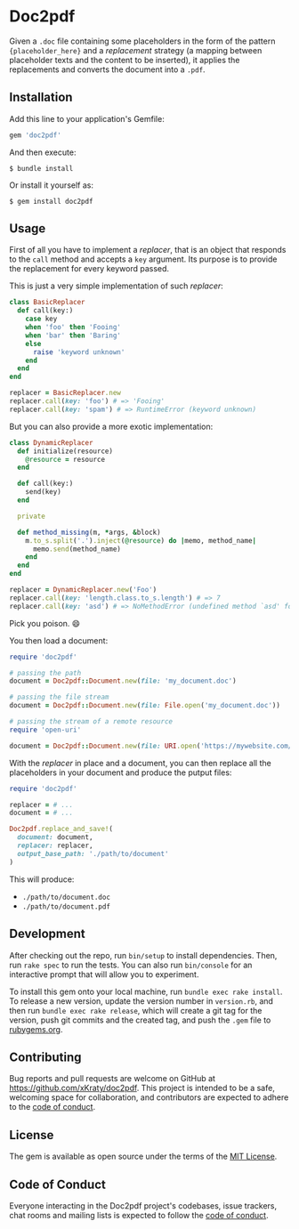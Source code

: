 # Doc2pdf

Given a `.doc` file containing some placeholders in the form of the pattern `{placeholder_here}` and a _replacement_ strategy (a mapping between placeholder texts and the content to be inserted), it applies the replacements and converts the document into a `.pdf`.
## Installation

Add this line to your application's Gemfile:

```ruby
gem 'doc2pdf'
```

And then execute:

    $ bundle install

Or install it yourself as:

    $ gem install doc2pdf

## Usage

First of all you have to implement a _replacer_, that is an object that responds to the `call` method and accepts a `key` argument. Its purpose is to provide the replacement for every keyword passed.

This is just a very simple implementation of such _replacer_:

```ruby
class BasicReplacer
  def call(key:)
    case key
    when 'foo' then 'Fooing'
    when 'bar' then 'Baring'
    else
      raise 'keyword unknown'
    end
  end
end

replacer = BasicReplacer.new
replacer.call(key: 'foo') # => 'Fooing'
replacer.call(key: 'spam') # => RuntimeError (keyword unknown)
```

But you can also provide a more exotic implementation:

```ruby
class DynamicReplacer
  def initialize(resource)
    @resource = resource
  end

  def call(key:)
    send(key)
  end

  private

  def method_missing(m, *args, &block)
    m.to_s.split('.').inject(@resource) do |memo, method_name|
      memo.send(method_name)
    end
  end
end

replacer = DynamicReplacer.new('Foo')
replacer.call(key: 'length.class.to_s.length') # => 7
replacer.call(key: 'asd') # => NoMethodError (undefined method `asd' for "Foo":String)
```

Pick you poison. 😄

You then load a document:

```ruby
require 'doc2pdf'

# passing the path
document = Doc2pdf::Document.new(file: 'my_document.doc')

# passing the file stream
document = Doc2pdf::Document.new(file: File.open('my_document.doc'))

# passing the stream of a remote resource
require 'open-uri'

document = Doc2pdf::Document.new(file: URI.open('https://mywebsite.com/my_document.doc'))
```

With the _replacer_ in place and a document, you can then replace all the placeholders in your document and produce the putput files:

```ruby
require 'doc2pdf'

replacer = # ...
document = # ...

Doc2pdf.replace_and_save!(
  document: document,
  replacer: replacer,
  output_base_path: './path/to/document'
)
```

This will produce:

- `./path/to/document.doc`
- `./path/to/document.pdf`

## Development

After checking out the repo, run `bin/setup` to install dependencies. Then, run `rake spec` to run the tests. You can also run `bin/console` for an interactive prompt that will allow you to experiment.

To install this gem onto your local machine, run `bundle exec rake install`. To release a new version, update the version number in `version.rb`, and then run `bundle exec rake release`, which will create a git tag for the version, push git commits and the created tag, and push the `.gem` file to [rubygems.org](https://rubygems.org).

## Contributing

Bug reports and pull requests are welcome on GitHub at https://github.com/xKraty/doc2pdf. This project is intended to be a safe, welcoming space for collaboration, and contributors are expected to adhere to the [code of conduct](https://github.com/xKraty/doc2pdf/blob/master/CODE_OF_CONDUCT.md).

## License

The gem is available as open source under the terms of the [MIT License](https://opensource.org/licenses/MIT).

## Code of Conduct

Everyone interacting in the Doc2pdf project's codebases, issue trackers, chat rooms and mailing lists is expected to follow the [code of conduct](https://github.com/xKraty/doc2pdf/blob/master/CODE_OF_CONDUCT.md).
